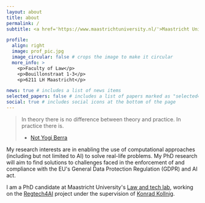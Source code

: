 ```yaml
---
layout: about
title: about
permalink: /
subtitle: <a href='https://www.maastrichtuniversity.nl/'>Maastricht University</a>.

profile:
  align: right
  image: prof_pic.jpg
  image_circular: false # crops the image to make it circular
  more_info: >
    <p>Faculty of Law</p>
    <p>Bouillonstraat 1-3</p>
    <p>6211 LH Maastricht</p>

news: true # includes a list of news items
selected_papers: false # includes a list of papers marked as "selected={true}"
social: true # includes social icons at the bottom of the page
---
```


> In theory there is no difference between theory and practice. In practice there is.
>
> - [Not Yogi Berra](https://www.snopes.com/fact-check/practice-and-theory/)

My research interests are in enabling the use of computational approaches (including but not limited to AI) to solve real-life problems.
My PhD research will aim to find solutions to challenges faced in the enforcement of and compliance with the EU's General Data Protection Regulation (GDPR) and AI act.

I am a PhD candidate at Maastricht University's [Law and tech lab](https://www.maastrichtuniversity.nl/about-um/faculties/law/research/law-and-tech-lab), working on the [Regtech4AI](https://regtech4ai.maastrichtlawtech.eu/) project under the supervision of [Konrad Kollnig](https://kollnig.net/).
